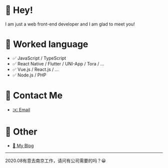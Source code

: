 # 👋 Hey!

I am just a web front-end developer and I am glad to meet you!

# 📝 Worked language

- ✅ JavaScript / TypeScript
- ✅ React Native / Flutter / UNI-App / Tora / ...
- ✅ Vue.js / React.js / ...
- ✅ Node.js / PHP

# 📮 Contact Me

- [✉️ Email](mailto:i@iiong.com)

# 🤪 Other

- [📌 My Blog](https://iiong.com)

---

2020.08有意去南京工作，请问有公司需要的吗？😀